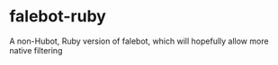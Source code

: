 falebot-ruby
============

A non-Hubot, Ruby version of falebot, which will hopefully allow more native filtering

